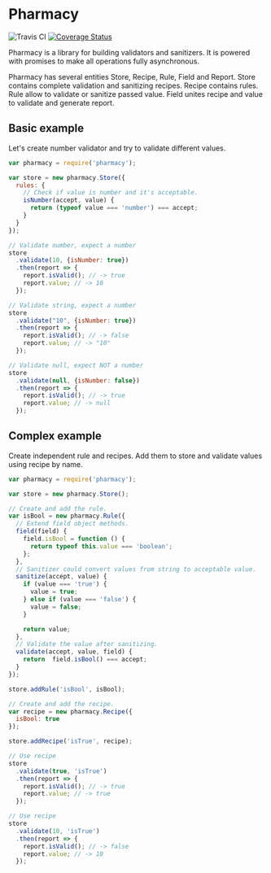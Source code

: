 # Pharmacy

![Travis CI](https://img.shields.io/travis/rumkin/pharmacy.png)
[![Coverage Status](https://coveralls.io/repos/rumkin/pharmacy/badge.svg?branch=master)](https://coveralls.io/r/rumkin/pharmacy?branch=master)

Pharmacy is a library for building validators and sanitizers. It is powered with
promises to make all operations fully asynchronous.

Pharmacy has several entities Store, Recipe, Rule, Field and Report. Store contains
complete validation and sanitizing recipes. Recipe contains rules. Rule
allow to validate or sanitize passed value. Field unites recipe and value
to validate and generate report.

## Basic example

Let's create number validator and try to validate different values.

```javascript
var pharmacy = require('pharmacy');

var store = new pharmacy.Store({
  rules: {
    // Check if value is number and it's acceptable.
    isNumber(accept, value) {
      return (typeof value === 'number') === accept;
    }
  }
});

// Validate number, expect a number
store
  .validate(10, {isNumber: true})
  .then(report => {
    report.isValid(); // -> true
    report.value; // -> 10
  });

// Validate string, expect a number
store
  .validate("10", {isNumber: true})
  .then(report => {
    report.isValid(); // -> false
    report.value; // -> "10"
  });

// Validate null, expect NOT a number
store
  .validate(null, {isNumber: false})
  .then(report => {
    report.isValid(); // -> true
    report.value; // -> null
  });
```

## Complex example

Create independent rule and recipes. Add them to store and validate values using
recipe by name.

```javascript
var pharmacy = require('pharmacy');

var store = new pharmacy.Store();

// Create and add the rule.
var isBool = new pharmacy.Rule({
  // Extend field object methods.
  field(field) {
    field.isBool = function () {
      return typeof this.value === 'boolean';
    };
  },
  // Sanitizer could convert values from string to acceptable value.
  sanitize(accept, value) {
    if (value === 'true') {
      value = true;
    } else if (value === 'false') {
      value = false;
    }

    return value;
  },
  // Validate the value after sanitizing.
  validate(accept, value, field) {
    return  field.isBool() === accept;
  }
});

store.addRule('isBool', isBool);

// Create and add the recipe.
var recipe = new pharmacy.Recipe({
  isBool: true
});

store.addRecipe('isTrue', recipe);

// Use recipe
store
  .validate(true, 'isTrue')
  .then(report => {
    report.isValid(); // -> true
    report.value; // -> true
  });

// Use recipe
store
  .validate(10, 'isTrue')
  .then(report => {
    report.isValid(); // -> false
    report.value; // -> 10
  });
```
